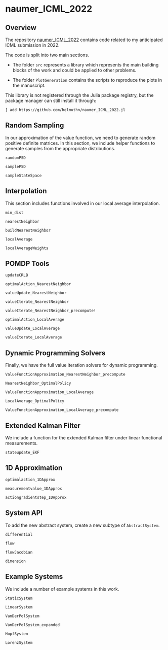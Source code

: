# naumer\_ICML\_2022

## Overview
The repository [naumer\_ICML\_2022](https://github.com/helmuthn/naumer_ICML_2022.jl) contains code related to my anticipated ICML submission in 2022.

The code is split into two main sections.

 * The folder `src` represents a library which represents the main building blocks of the work and could be applied to other problems.

 * The folder `PlotGeneration` contains the scripts to reproduce the plots in the manuscript.

This library is not registered through the Julia package registry, but the package manager can still install it through: 

    ] add https://github.com/helmuthn/naumer_ICML_2022.jl


## Random Sampling

In our approximation of the value function, we need to generate random positive definite matrices.
In this section, we include helper functions to generate samples from the appropriate distributions. 

```@docs
randomPSD
```

```@docs
samplePSD
```

```@docs
sampleStateSpace
```

## Interpolation

This section includes functions involved in our local average interpolation.

```@docs
min_dist
```

```@docs
nearestNeighbor
```

```@docs
buildNearestNeighbor
```

```@docs
localAverage
```

```@docs
localAverageWeights
```

## POMDP Tools


```@docs
updateCRLB
```

```@docs
optimalAction_NearestNeighbor
```

```@docs
valueUpdate_NearestNeighbor
```

```@docs
valueIterate_NearestNeighbor
```

```@docs
valueIterate_NearestNeighbor_precompute!
```

```@docs
optimalAction_LocalAverage
```

```@docs
valueUpdate_LocalAverage
```

```@docs
valueIterate_LocalAverage
```

## Dynamic Programming Solvers

Finally, we have the full value iteration solvers for dynamic programming.

```@docs
ValueFunctionApproximation_NearestNeighbor_precompute
```

```@docs
NearestNeighbor_OptimalPolicy
```

```@docs
ValueFunctionApproximation_LocalAverage
```

```@docs
LocalAverage_OptimalPolicy
```

```@docs
ValueFunctionApproximation_LocalAverage_precompute
```

## Extended Kalman Filter

We include a function for the extended Kalman filter under linear functional measurements.

```@docs
stateupdate_EKF
```

## 1D Approximation

```@docs
optimalaction_1DApprox
```

```@docs
measurementvalue_1DApprox
```

```@docs
actiongradientstep_1DApprox
```


## System API
To add the new abstract system, create a new subtype of `AbstractSystem`.

```@docs
differential
```

```@docs
flow
```

```@docs
flowJacobian
```

```@docs
dimension
```

## Example Systems
We include a number of example systems in this work.

```@docs
StaticSystem
```

```@docs
LinearSystem
```

```@docs
VanDerPolSystem
```

```@docs
VanDerPolSystem_expanded
```

```@docs
HopfSystem
```

```@docs
LorenzSystem
```
